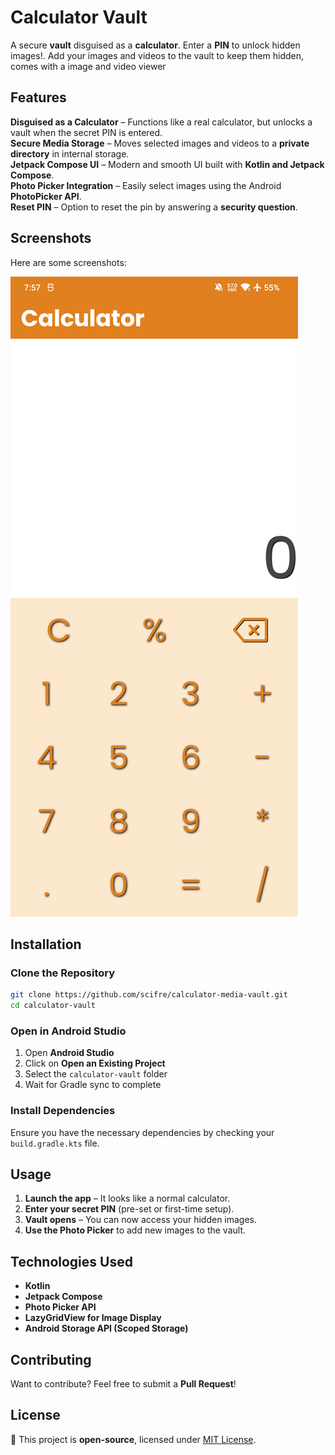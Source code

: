 # Calculator Vault 

A secure **vault** disguised as a **calculator**. Enter a **PIN** to unlock hidden images!. Add your images and videos to the vault to keep them hidden, comes with a image and video viewer

## Features

**Disguised as a Calculator** – Functions like a real calculator, but unlocks a vault when the secret PIN is entered.  
**Secure Media Storage** – Moves selected images and videos to a **private directory** in internal storage.  
**Jetpack Compose UI** – Modern and smooth UI built with **Kotlin and Jetpack Compose**.  
**Photo Picker Integration** – Easily select images using the Android **PhotoPicker API**.  
**Reset PIN** – Option to reset the pin by answering a **security question**.

## Screenshots

Here are some screenshots:

![Main Screen](/screenshots/Screenshot_20250305_195810.png)

## Installation

### Clone the Repository

```sh
git clone https://github.com/scifre/calculator-media-vault.git
cd calculator-vault
```

### Open in Android Studio

1. Open **Android Studio**
2. Click on **Open an Existing Project**
3. Select the `calculator-vault` folder
4. Wait for Gradle sync to complete

### Install Dependencies

Ensure you have the necessary dependencies by checking your `build.gradle.kts` file.

## Usage

1. **Launch the app** – It looks like a normal calculator.
2. **Enter your secret PIN** (pre-set or first-time setup).
3. **Vault opens** – You can now access your hidden images.
4. **Use the Photo Picker** to add new images to the vault.

## Technologies Used

- **Kotlin**
- **Jetpack Compose**
- **Photo Picker API**
- **LazyGridView for Image Display**
- **Android Storage API (Scoped Storage)**

## Contributing

Want to contribute? Feel free to submit a **Pull Request**!

## License

📜 This project is **open-source**, licensed under [MIT License](LICENSE).

